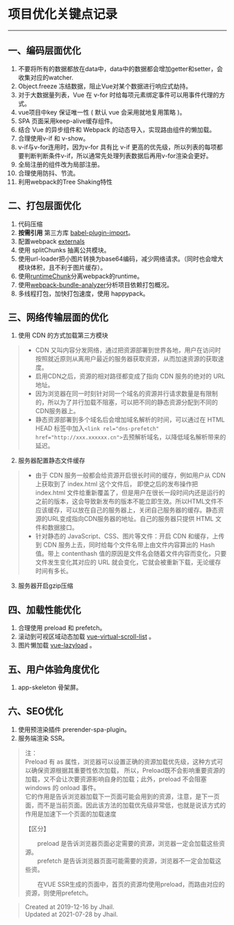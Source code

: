 # 项目优化关键点记录
------------------
## 一、编码层面优化

   1. 不要将所有的数据都放在data中，data中的数据都会增加getter和setter，会收集对应的watcher.
   2. Object.freeze 冻结数据，阻止Vue对某个数据进行响应式劫持。
   3. 对于大数据量列表，Vue 在 v-for 时给每项元素绑定事件可以用事件代理的方式。
   4. vue项目中key 保证唯一性 ( 默认 vue 会采用就地复用策略 )。
   5. SPA 页面采用keep-alive缓存组件。
   6. 结合 Vue 的异步组件和 Webpack 的动态导入，实现路由组件的懒加载。
   7. 合理使用v-if 和 v-show。
   8. v-if与v-for连用时，因为v-for 具有比 v-if 更高的优先级，所以列表的每项都要判断判断条件v-if，所以通常先处理列表数据后再用v-for渲染会更好。
   9. 全局注册的组件改为局部注册。
   10. 合理使用防抖、节流。
   11. 利用webpack的Tree Shaking特性

## 二、打包层面优化

   1. 代码压缩
   2. **按需引用** 第三方库 [babel-plugin-import](https://github.com/ant-design/babel-plugin-import)。
   3. 配置webpack [externals](https://webpack.docschina.org/configuration/externals/#externals)
   4. 使用 splitChunks 抽离公共模块。
   5. 使用url-loader把小图片转换为base64编码，减少网络请求。（同时也会增大模块体积，且不利于图片缓存）。
   6. 使用[runtimeChunk](https://webpack.js.org/configuration/optimization/#optimizationruntimechunk)分离webpack的runtime。
   7. 使用[webpack-bundle-analyzer](https://github.com/webpack-contrib/webpack-bundle-analyzer)分析项目依赖打包概况。
   8. 多线程打包，加快打包速度，使用 happypack。

## 三、网络传输层面的优化

   1. 使用 CDN 的方式加载第三方模块
   > - CDN 又叫内容分发网络，通过把资源部署到世界各地，用户在访问时按照就近原则从离用户最近的服务器获取资源，从而加速资源的获取速度。
   > - 启用CDN之后，资源的相对路径都变成了指向 CDN 服务的绝对的 URL 地址。
   > - 因为浏览器在同一时刻针对同一个域名的资源并行请求数量是有限制的，所以为了并行加载不阻塞，可以把不同的静态资源分配到不同的CDN服务器上。
   > - 静态资源部署到多个域名后会增加域名解析的时间，可以通过在 HTML HEAD 标签中加入`<link rel="dns-prefetch" href="http://xxx.xxxxxx.cn">`去预解析域名，以降低域名解析带来的延迟。
   
   2. 服务器配置静态文件缓存
   > - 由于 CDN 服务一般都会给资源开启很长时间的缓存，例如用户从 CDN 上获取到了 index.html 这个文件后， 即使之后的发布操作把 index.html 文件给重新覆盖了，但是用户在很长一段时间内还是运行的之前的版本，这会导致新发布的版本不能立即生效。所以HTML文件不应该缓存，可以放在自己的服务器上，关闭自己服务器的缓存。静态资源的URL变成指向CDN服务器的地址。自己的服务器只提供 HTML 文件和数据接口。
   > - 针对静态的 JavaScript、CSS、图片等文件：开启 CDN 和缓存，上传到 CDN 服务上去，同时给每个文件名带上由文件内容算出的 Hash 值。带上 contenthash 值的原因是文件名会随着文件内容而变化，只要文件发生变化其对应的 URL 就会变化，它就会被重新下载，无论缓存时间有多长。

   3. 服务器开启gzip压缩

## 四、加载性能优化

   1. 合理使用 preload 和 prefetch。
   2. 滚动到可视区域动态加载 [vue-virtual-scroll-list](https://tangbc.github.io/vue-virtual-scroll-list) 。
   3. 图片懒加载 [vue-lazyload](https://github.com/hilongjw/vue-lazyload.git) 。


## 五、用户体验角度优化

   1. app-skeleton 骨架屏。


## 六、SEO优化

   1. 使用预渲染插件 prerender-spa-plugin。
   2. 服务端渲染 SSR。


> 注：  
> Preload 有 as 属性，浏览器可以设置正确的资源加载优先级，这种方式可以确保资源根据其重要性依次加载， 所以，Preload既不会影响重要资源的加载，又不会让次要资源影响自身的加载；此外，preload 不会阻塞 windows 的 onload 事件。  
> 它的作用是告诉浏览器加载下一页面可能会用到的资源，注意，是下一页面，而不是当前页面。因此该方法的加载优先级非常低，也就是说该方式的作用是加速下一个页面的加载速度
>
>   【区分】
>
>   　　preload 是告诉浏览器页面必定需要的资源，浏览器一定会加载这些资源。  
>   　　prefetch 是告诉浏览器页面可能需要的资源，浏览器不一定会加载这些资。
>
>   　　在VUE SSR生成的页面中，首页的资源均使用preload，而路由对应的资源，则使用prefetch。

> Created at 2019-12-16 by Jhail.  
> Updated at 2021-07-28 by Jhail.
